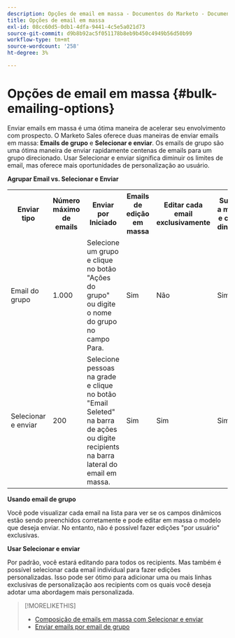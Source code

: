 ```yaml
---
description: Opções de email em massa - Documentos do Marketo - Documentação do produto
title: Opções de email em massa
exl-id: 08cc60d5-0db1-4dfa-9441-4c5e5a021d73
source-git-commit: d9b8b92ac5f051178b8eb9b450c4949b56d50b99
workflow-type: tm+mt
source-wordcount: '258'
ht-degree: 3%

---
```


# Opções de email em massa {#bulk-emailing-options}

Enviar emails em massa é uma ótima maneira de acelerar seu envolvimento com prospecto. O Marketo Sales oferece duas maneiras de enviar emails em massa: **Emails de grupo** e **Selecionar e enviar**. Os emails de grupo são uma ótima maneira de enviar rapidamente centenas de emails para um grupo direcionado. Usar Selecionar e enviar significa diminuir os limites de email, mas oferece mais oportunidades de personalização ao usuário.

**Agrupar Email vs. Selecionar e Enviar**

<table> 
 <colgroup> 
  <col> 
  <col> 
  <col> 
  <col> 
  <col> 
  <col> 
 </colgroup> 
 <tbody> 
  <tr> 
   <th>Enviar tipo</th> 
   <th>Número máximo de emails</th> 
   <th>Enviar por Iniciado</th> 
   <th>Emails de edição em massa</th> 
   <th>Editar cada email exclusivamente</th> 
   <th>Suporte a modelo e campo dinâmico</th> 
  </tr> 
  <tr> 
   <td>Email do grupo</td> 
   <td>1.000</td> 
   <td>Selecione um grupo e clique no botão "Ações do grupo" ou digite o nome do grupo no campo Para.</td> 
   <td>Sim</td> 
   <td>Não</td> 
   <td>Sim</td> 
  </tr> 
  <tr> 
   <td>Selecionar e enviar</td> 
   <td>200</td> 
   <td>Selecione pessoas na grade e clique no botão "Email Seleted" na barra de ações ou digite recipients na barra lateral do email em massa.</td> 
   <td>Sim</td> 
   <td>Sim</td> 
   <td>Sim</td> 
  </tr> 
 </tbody> 
</table>

**Usando email de grupo**

Você pode visualizar cada email na lista para ver se os campos dinâmicos estão sendo preenchidos corretamente e pode editar em massa o modelo que deseja enviar. No entanto, não é possível fazer edições &quot;por usuário&quot; exclusivas.

**Usar Selecionar e enviar**

Por padrão, você estará editando para todos os recipients. Mas também é possível selecionar cada email individual para fazer edições personalizadas. Isso pode ser ótimo para adicionar uma ou mais linhas exclusivas de personalização aos recipients com os quais você deseja adotar uma abordagem mais personalizada.

>[!MORELIKETHIS]
>
>* [Composição de emails em massa com Selecionar e enviar](/help/marketo/product-docs/marketo-sales-insight/actions/email/using-the-compose-window/composing-bulk-emails-with-select-and-send.md#sending-emails)
>* [Enviar emails por email de grupo](/help/marketo/product-docs/marketo-sales-insight/actions/email/using-the-compose-window/sending-emails-via-group-email.md)

